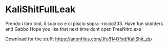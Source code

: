 # KaliShitFullLeak
Prendo i loro tool, li scarico e ci piscio sopra -riccio333. Have fun skidders and Gabbo Hope you like that next time dont open FreeNitro.exe


Download for the stuff: https://anonfiles.com/Jfu814Ofxd/KaliShit_zip
